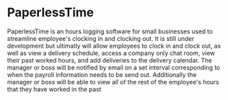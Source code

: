 # PaperlessTime
PaperlessTime is an hours logging software for small businesses used to streamline employee's clocking in and clocking out.
It is still under development but ultimatly will allow employees to clock in and clock out, as well as view a delivery schedule, access a company only chat room, 
view their past worked hours, and add deliveries to the delivery calendar. The manager or boss will be notified by email on a set interval corresponding to when 
the payroll information needs to be send out. Additionally the manager or boss will be able to view all of the rest of the employee's hours that they have worked in 
the past
